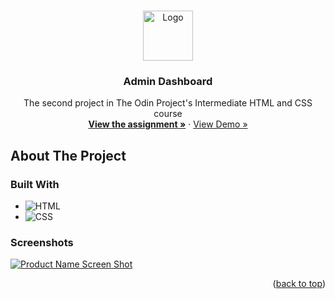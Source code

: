 <!-- Improved compatibility of back to top link: See: https://github.com/othneildrew/Best-README-Template/pull/73 -->
<a name="readme-top"></a>
<!--
*** Thanks for checking out the Best-README-Template. If you have a suggestion
*** that would make this better, please fork the repo and create a pull request
*** or simply open an issue with the tag "enhancement".
*** Don't forget to give the project a star!
*** Thanks again! Now go create something AMAZING! :D
-->



<!-- PROJECT LOGO -->
<br />
<div align="center">
  <a href="https://github.com/ftrbnd/odin-admin-dashboard">
    <img src="https://avatars.githubusercontent.com/u/4441966" alt="Logo" width="80" height="80">
  </a>

<h3 align="center">Admin Dashboard</h3>

  <p align="center">
    The second project in The Odin Project's Intermediate HTML and CSS course
    <br />
    <a href="https://www.theodinproject.com/lessons/node-path-intermediate-html-and-css-admin-dashboard"><strong>View the assignment »</strong></a>
    ·
    <a href="https://ftrbnd.github.io/odin-admin-dashboard/">View Demo »</a>
  </p>
</div>



<!-- ABOUT THE PROJECT -->
## About The Project

### Built With

* ![HTML][HTML]
* ![CSS][CSS]



### Screenshots

[![Product Name Screen Shot][product-screenshot-1]](https://ftrbnd.github.io/odin-admin-dashboard/)

<p align="right">(<a href="#readme-top">back to top</a>)</p>

<!-- MARKDOWN LINKS & IMAGES -->
<!-- https://www.markdownguide.org/basic-syntax/#reference-style-links -->
[HTML]: https://img.shields.io/badge/html-E34F26?style=for-the-badge&logo=html5&logoColor=white
[CSS]: https://img.shields.io/badge/css-1572B6?style=for-the-badge&logo=css3&logoColor=white
[JavaScript]: https://img.shields.io/badge/javascript-F7DF1E?style=for-the-badge&logo=javascript&logoColor=black
[product-screenshot-1]: https://i.imgur.com/A5ZbBam.png
